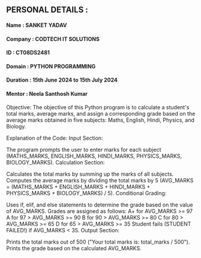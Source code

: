 ## PERSONAL DETAILS :
  #### Name : SANKET YADAV
  #### Company : CODTECH IT SOLUTIONS
  #### ID : CT08DS2481
  #### Domain : PYTHON PROGRAMMING
  #### Duration : 15th June 2024 to 15th July 2024
  #### Mentor : Neela Santhosh Kumar

Objective:
The objective of this Python program is to calculate a student's total marks, average marks, and assign a corresponding grade based on the average marks obtained in five subjects: Maths, English, Hindi, Physics, and Biology.

Explanation of the Code:
Input Section:

The program prompts the user to enter marks for each subject (MATHS_MARKS, ENGLISH_MARKS, HINDI_MARKS, PHYSICS_MARKS, BIOLOGY_MARKS).
Calculation Section:

Calculates the total marks by summing up the marks of all subjects.
Computes the average marks by dividing the total marks by 5 (AVG_MARKS = (MATHS_MARKS + ENGLISH_MARKS + HINDI_MARKS + PHYSICS_MARKS + BIOLOGY_MARKS) / 5).
Conditional Grading:

Uses if, elif, and else statements to determine the grade based on the value of AVG_MARKS.
Grades are assigned as follows:
A+ for AVG_MARKS >= 97
A for 97 > AVG_MARKS >= 90
B for 90 > AVG_MARKS >= 80
C for 80 > AVG_MARKS >= 65
D for 65 > AVG_MARKS >= 35
Student fails (STUDENT FAILED!) if AVG_MARKS < 35.
Output Section:

Prints the total marks out of 500 ("Your total marks is: total_marks / 500").
Prints the grade based on the calculated AVG_MARKS.

